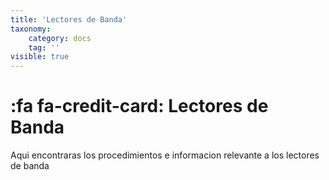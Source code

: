 ```yaml
---
title: 'Lectores de Banda'
taxonomy:
    category: docs
    tag: ''
visible: true
---
```


# :fa fa-credit-card: Lectores de Banda

Aqui encontraras los procedimientos  e informacion relevante a los lectores de banda